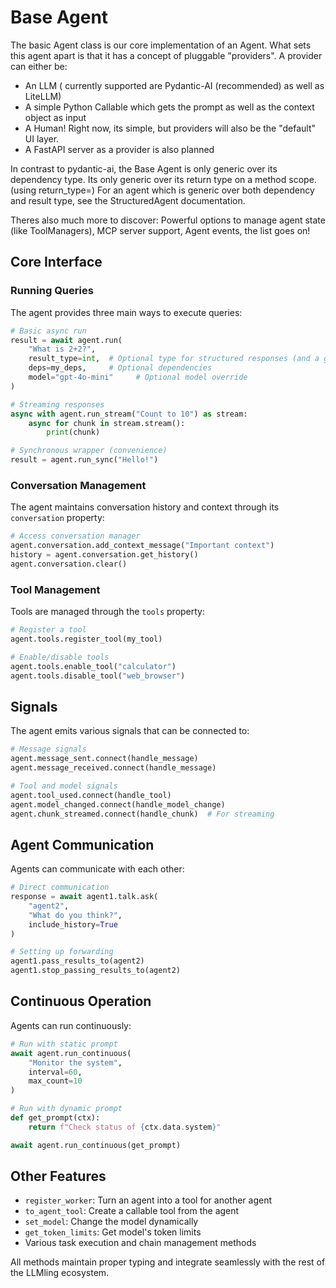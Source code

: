 # Base Agent

The basic Agent class is our core implementation of an Agent.
What sets this agent apart is that it has a concept of pluggable "providers". A provider can either be:

- An LLM ( currently supported are Pydantic-AI (recommended) as well as LiteLLM)
- A simple Python Callable which gets the prompt as well as the context object as input
- A Human! Right now, its simple, but providers will also be the "default" UI layer.
- A FastAPI server as a provider is also planned

In contrast to pydantic-ai, the Base Agent is only generic over its dependency type. Its only generic over its return type on a method scope. (using return_type=)
For an agent which is generic over both dependency and result type, see the StructuredAgent documentation.

Theres also much more to discover: Powerful options to manage agent state (like ToolManagers), MCP server support, Agent events, the list goes on!

## Core Interface

### Running Queries

The agent provides three main ways to execute queries:

```python
# Basic async run
result = await agent.run(
    "What is 2+2?",
    result_type=int,  # Optional type for structured responses (and a generic type)
    deps=my_deps,     # Optional dependencies
    model="gpt-4o-mini"     # Optional model override
)

# Streaming responses
async with agent.run_stream("Count to 10") as stream:
    async for chunk in stream.stream():
        print(chunk)

# Synchronous wrapper (convenience)
result = agent.run_sync("Hello!")
```

### Conversation Management

The agent maintains conversation history and context through its `conversation` property:

```python
# Access conversation manager
agent.conversation.add_context_message("Important context")
history = agent.conversation.get_history()
agent.conversation.clear()
```

### Tool Management

Tools are managed through the `tools` property:

```python
# Register a tool
agent.tools.register_tool(my_tool)

# Enable/disable tools
agent.tools.enable_tool("calculator")
agent.tools.disable_tool("web_browser")
```

## Signals

The agent emits various signals that can be connected to:

```python
# Message signals
agent.message_sent.connect(handle_message)
agent.message_received.connect(handle_message)

# Tool and model signals
agent.tool_used.connect(handle_tool)
agent.model_changed.connect(handle_model_change)
agent.chunk_streamed.connect(handle_chunk)  # For streaming
```

## Agent Communication

Agents can communicate with each other:

```python
# Direct communication
response = await agent1.talk.ask(
    "agent2",
    "What do you think?",
    include_history=True
)

# Setting up forwarding
agent1.pass_results_to(agent2)
agent1.stop_passing_results_to(agent2)
```

## Continuous Operation

Agents can run continuously:

```python
# Run with static prompt
await agent.run_continuous(
    "Monitor the system",
    interval=60,
    max_count=10
)

# Run with dynamic prompt
def get_prompt(ctx):
    return f"Check status of {ctx.data.system}"

await agent.run_continuous(get_prompt)
```

## Other Features

- `register_worker`: Turn an agent into a tool for another agent
- `to_agent_tool`: Create a callable tool from the agent
- `set_model`: Change the model dynamically
- `get_token_limits`: Get model's token limits
- Various task execution and chain management methods

All methods maintain proper typing and integrate seamlessly with the rest of the LLMling ecosystem.
